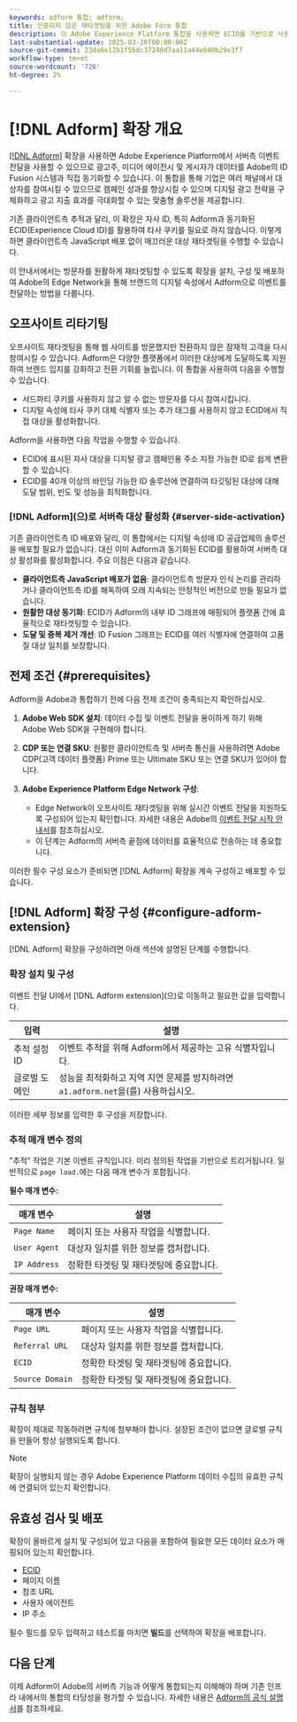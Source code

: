 ```yaml
---
keywords: adform 통합; adform;
title: 인증되지 않은 재타겟팅을 위한 Adobe Form 통합
description: 이 Adobe Experience Platform 통합을 사용하면 ECID를 기반으로 사용자를 재타겟팅할 수 있습니다.
last-substantial-update: 2025-03-26T00:00:00Z
source-git-commit: 23da6e12b1f5bdc37240d7aa11a44e040b29e3f7
workflow-type: tm+mt
source-wordcount: '726'
ht-degree: 2%

---
```


# [!DNL Adform] 확장 개요

[[!DNL Adform]](https://www.adformhelp.com/hc/en-us/articles/29635608709137-Use-the-Adform-S2S-Site-Tracking-Extension-With-Adobe-Experience-Cloud) 확장을 사용하면 Adobe Experience Platform에서 서버측 이벤트 전달을 사용할 수 있으므로 광고주, 미디어 에이전시 및 게시자가 데이터를 Adobe의 ID Fusion 시스템과 직접 동기화할 수 있습니다. 이 통합을 통해 기업은 여러 채널에서 대상자를 참여시킬 수 있으므로 캠페인 성과를 향상시킬 수 있으며 디지털 광고 전략을 구체화하고 광고 지출 효과를 극대화할 수 있는 맞춤형 솔루션을 제공합니다.

기존 클라이언트측 추적과 달리, 이 확장은 자사 ID, 특히 Adform과 동기화된 ECID(Experience Cloud ID)를 활용하여 타사 쿠키를 필요로 하지 않습니다. 이렇게 하면 클라이언트측 JavaScript 배포 없이 매끄러운 대상 재타겟팅을 수행할 수 있습니다.

이 안내서에서는 방문자를 원활하게 재타겟팅할 수 있도록 확장을 설치, 구성 및 배포하여 Adobe의 Edge Network을 통해 브랜드의 디지털 속성에서 Adform으로 이벤트를 전달하는 방법을 다룹니다.

## 오프사이트 리타기팅

오프사이트 재타겟팅을 통해 웹 사이트를 방문했지만 전환하지 않은 잠재적 고객을 다시 참여시킬 수 있습니다. Adform은 다양한 플랫폼에서 이러한 대상에게 도달하도록 지원하여 브랜드 입지를 강화하고 전환 기회를 늘립니다. 이 통합을 사용하여 다음을 수행할 수 있습니다.

* 서드파티 쿠키를 사용하지 않고 알 수 없는 방문자를 다시 참여시킵니다.
* 디지털 속성에 타사 쿠키 대체 식별자 또는 추가 태그를 사용하지 않고 ECID에서 직접 대상을 활성화합니다.

Adform을 사용하면 다음 작업을 수행할 수 있습니다.

* ECID에 표시된 자사 대상을 디지털 광고 캠페인용 주소 지정 가능한 ID로 쉽게 변환할 수 있습니다.
* ECID를 40개 이상의 바인딩 가능한 ID 솔루션에 연결하여 타깃팅된 대상에 대해 도달 범위, 빈도 및 성능을 최적화합니다.

### [!DNL Adform]&#x200B;(으)로 서버측 대상 활성화 {#server-side-activation}

기존 클라이언트측 ID 배포와 달리, 이 통합에서는 디지털 속성에 ID 공급업체의 솔루션을 배포할 필요가 없습니다. 대신 이미 Adform과 동기화된 ECID를 활용하여 서버측 대상 활성화를 활성화합니다. 주요 이점은 다음과 같습니다.

* **클라이언트측 JavaScript 배포가 없음**: 클라이언트측 방문자 인식 논리를 관리하거나 클라이언트측 ID를 해독하여 오래 지속되는 안정적인 버전으로 만들 필요가 없습니다.
* **원활한 대상 동기화**: ECID가 Adform의 내부 ID 그래프에 매핑되어 플랫폼 간에 효율적으로 재타겟팅할 수 있습니다.
* **도달 및 중복 제거 개선**: ID Fusion 그래프는 ECID를 여러 식별자에 연결하여 고품질 대상 일치를 보장합니다.

## 전제 조건 {#prerequisites}

Adform을 Adobe과 통합하기 전에 다음 전제 조건이 충족되는지 확인하십시오.

1. **Adobe Web SDK 설치**: 데이터 수집 및 이벤트 전달을 용이하게 하기 위해 Adobe Web SDK을 구현해야 합니다.

2. **CDP 또는 연결 SKU**: 원활한 클라이언트측 및 서버측 통신을 사용하려면 Adobe CDP(고객 데이터 플랫폼) Prime 또는 Ultimate SKU 또는 연결 SKU가 있어야 합니다.

3. **Adobe Experience Platform Edge Network 구성**:
   * Edge Network이 오프사이트 재타겟팅을 위해 실시간 이벤트 전달을 지원하도록 구성되어 있는지 확인합니다. 자세한 내용은 Adobe의 [이벤트 전달 시작 안내서](https://experienceleague.adobe.com/ko/docs/experience-platform/tags/event-forwarding/getting-started)를 참조하십시오.
   * 이 단계는 Adform의 서버측 끝점에 데이터를 효율적으로 전송하는 데 중요합니다.

이러한 필수 구성 요소가 준비되면 [!DNL Adform] 확장을 계속 구성하고 배포할 수 있습니다.

## [!DNL Adform] 확장 구성 {#configure-adform-extension}

[!DNL Adform] 확장을 구성하려면 아래 섹션에 설명된 단계를 수행합니다.

### 확장 설치 및 구성

이벤트 전달 UI에서 [!DNL Adform extension]&#x200B;(으)로 이동하고 필요한 값을 입력합니다.

| 입력 | 설명 |
| --- | --- |
| 추적 설정 ID | 이벤트 추적을 위해 Adform에서 제공하는 고유 식별자입니다. |
| 글로벌 도메인 | 성능을 최적화하고 지역 지연 문제를 방지하려면 `a1.adform.net`을(를) 사용하십시오. |

이러한 세부 정보를 입력한 후 구성을 저장합니다.

<!-- ![Installing and configuring the Adform extension in Adobe Experience Platorm]() -->

### 추적 매개 변수 정의

&quot;추적&quot; 작업은 기본 이벤트 규칙입니다. 미리 정의된 작업을 기반으로 트리거됩니다. 일반적으로 `page load.`에는 다음 매개 변수가 포함됩니다.

**필수 매개 변수:**

| 매개 변수 | 설명 |
| --- | --- |
| `Page Name` | 페이지 또는 사용자 작업을 식별합니다. |
| `User Agent` | 대상자 일치를 위한 정보를 캡처합니다. |
| `IP Address` | 정확한 타겟팅 및 재타겟팅에 중요합니다. |

**권장 매개 변수:**

| 매개 변수 | 설명 |
| --- | --- |
| `Page URL` | 페이지 또는 사용자 작업을 식별합니다. |
| `Referral URL` | 대상자 일치를 위한 정보를 캡처합니다. |
| `ECID` | 정확한 타겟팅 및 재타겟팅에 중요합니다. |
| `Source Domain` | 정확한 타겟팅 및 재타겟팅에 중요합니다. |

<!-- ![Tracking parameters for Adform]() -->

### 규칙 첨부

확장이 제대로 작동하려면 규칙에 첨부해야 합니다. 설정된 조건이 없으면 글로벌 규칙을 만들어 항상 실행되도록 합니다.

>[!NOTE]
>
>확장이 실행되지 않는 경우 Adobe Experience Platform 데이터 수집의 유효한 규칙에 연결되어 있는지 확인합니다.

<!-- ![Attach a rule to the Adform extension]() -->

## 유효성 검사 및 배포

확장이 올바르게 설치 및 구성되어 있고 다음을 포함하여 필요한 모든 데이터 요소가 매핑되어 있는지 확인합니다.
* [ECID](/help/identity-service/features/ecid.md)
* 페이지 이름
* 참조 URL
* 사용자 에이전트
* IP 주소

필수 필드를 모두 입력하고 테스트를 마치면 **빌드**&#x200B;를 선택하여 확장을 배포합니다.

## 다음 단계

이제 Adform이 Adobe의 서버측 기능과 어떻게 통합되는지 이해해야 하며 기존 인프라 내에서의 통합의 타당성을 평가할 수 있습니다. 자세한 내용은 [Adform의 공식 설명서](https://www.adformhelp.com/hc/en-us/articles/29635608709137-Use-the-Adform-S2S-Site-Tracking-Extension-With-Adobe-Experience-Cloud)를 참조하세요.